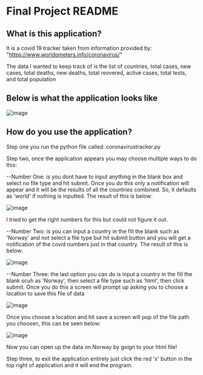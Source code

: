 # Final Project README
## What is this application?
It is a covid 19 tracker taken from information provided by: "https://www.worldometers.info/coronavirus/"

The data I wanted to keep track of is the list of countries, total cases, new cases, total deaths, new deaths, total reovered, active cases, total tests, and total population

## Below is what the application looks like

![image](https://user-images.githubusercontent.com/54557245/205499260-532b4086-020e-449a-a64b-24683170d3a6.png)

## How do you use the application?

Step one you run the python file called: coronavirustracker.py

Step two, once the application appears you may choose multiple ways to do this:

--Number One: is you dont have to input anything in the blank box and select no file type and hit submit. Once you do this only a notification will appear and it will be the results of all the countries combined. So, it defaults as 'world' if nothing is inputted. The result of this is below:

![image](https://user-images.githubusercontent.com/54557245/205499660-621be93c-45d8-42b6-8646-c2d87648dc91.png)

I tried to get the right numbers for this but could not figure it out.

--Number Two: is you can input a country in the fill the blank such as 'Norway' and not select a file type but hit submit button and you will get a notification of the covid numbers just in that country. The result of this is below:

![image](https://user-images.githubusercontent.com/54557245/205499800-41f57631-0435-4a00-b9af-b2c8c7e60382.png)

--Number Three: the last option you can do is input a country in the fill the blank scuh as 'Norway', then select a file type such as 'html', then click submit. Once you do this a screen will prompt up asking you to choose a location to save this file of data

![image](https://user-images.githubusercontent.com/54557245/205499942-0c9f8db6-1bfc-4d06-ae12-baa7a3314566.png)

Once you choose a location and hit save a screen will pop of the file path you choosen, this can be seen below: 

![image](https://user-images.githubusercontent.com/54557245/205499990-03521cba-0a57-4403-826c-c9d2a855b217.png)

Now you can open up the data on Norway by goign to your html file!

Step three, to exit the application entirely just click the red 'x' button in the top right of application and it will end the program.


